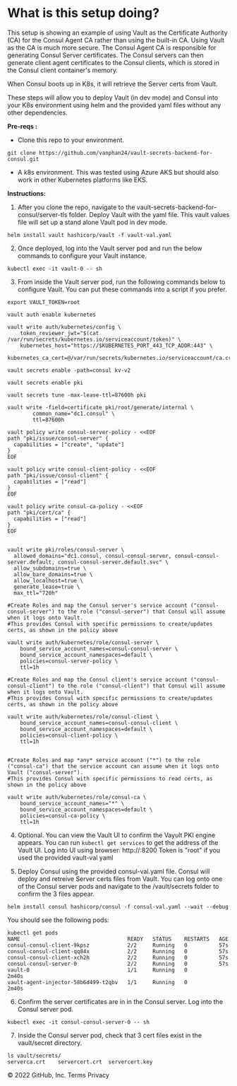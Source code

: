 
# What is this setup doing?
This setup is showing an example of using Vault as the Certificate Authority (CA) for the Consul Agent CA rather than using the built-in CA. Using Vault as the CA is much more secure.
The Consul Agent CA is responsible for generating Consul Server certificates. The Consul servers can then generate client agent certificates to the Consul clients, 
which is stored in the Consul client container's memory. 

When Consul boots up in K8s, it will retrieve the Server certs from Vault.

These steps will allow you to deploy Vault (in dev mode) and Consul into your K8s environment using helm and the provided yaml files without any other dependencies.

**Pre-reqs :**

- Clone this repo to your environment.
```
git clone https://github.com/vanphan24/vault-secrets-backend-for-consul.git
```

- A k8s environment. This was tested using Azure AKS but should also work in other Kubernetes platforms like EKS.

**Instructions:**

1. After you clone the repo, navigate to the vault-secrets-backend-for-consul/server-tls folder.
   Deploy Vault with the yaml file. This vault values file will set up a stand alone Vault pod in dev mode.
```
helm install vault hashicorp/vault -f vault-val.yaml 
```  

2. Once deployed, log into the Vault server pod and run the below commands to configure your Vault instance.
```
kubectl exec -it vault-0 -- sh
```  

3. From inside the Vault server pod, run the following commands below to configure Vault. You can put these commands into a script if you prefer.

```
export VAULT_TOKEN=root

vault auth enable kubernetes

vault write auth/kubernetes/config \
    token_reviewer_jwt="$(cat /var/run/secrets/kubernetes.io/serviceaccount/token)" \
    kubernetes_host="https://$KUBERNETES_PORT_443_TCP_ADDR:443" \
    kubernetes_ca_cert=@/var/run/secrets/kubernetes.io/serviceaccount/ca.crt

vault secrets enable -path=consul kv-v2

vault secrets enable pki

vault secrets tune -max-lease-ttl=87600h pki

vault write -field=certificate pki/root/generate/internal \
        common_name="dc1.consul" \
        ttl=87600h

vault policy write consul-server-policy - <<EOF
path "pki/issue/consul-server" {
  capabilities = ["create", "update"]
}
EOF

vault policy write consul-client-policy - <<EOF
path "pki/issue/consul-client" {
  capabilities = ["read"]
}
EOF

vault policy write consul-ca-policy - <<EOF
path "pki/cert/ca" {
  capabilities = ["read"]
}
EOF


vault write pki/roles/consul-server \
  allowed_domains="dc1.consul, consul-consul-server, consul-consul-server.default, consul-consul-server.default.svc" \
  allow_subdomains=true \
  allow_bare_domains=true \
  allow_localhost=true \
  generate_lease=true \
  max_ttl="720h"

#Create Roles and map the Consul server's service account ("consul-consul-server") to the role ("consul-server") that Consul will assume when it logs onto Vault.
#This provides Consul with specific permissions to create/updates certs, as shown in the policy above

vault write auth/kubernetes/role/consul-server \
    bound_service_account_names=consul-consul-server \
    bound_service_account_namespaces=default \
    policies=consul-server-policy \
    ttl=1h

#Create Roles and map the Consul client's service account ("consul-consul-client") to the role ("consul-client") that Consul will assume when it logs onto Vault.
#This provides Consul with specific permissions to create/updates certs, as shown in the policy above

vault write auth/kubernetes/role/consul-client \
    bound_service_account_names=consul-consul-client \
    bound_service_account_namespaces=default \
    policies=consul-client-policy \
    ttl=1h


#Create Roles and map *any* service account ("*") to the role ("consul-ca") that the service account can assume when it logs onto Vault ("consul-server").
#This provides Consul with specific permissions to read certs, as shown in the policy above

vault write auth/kubernetes/role/consul-ca \
    bound_service_account_names="*" \
    bound_service_account_namespaces=default \
    policies=consul-ca-policy \
    ttl=1h

```
        
4. Optional. You can view the Vault UI to confirm the Vayult PKI engine appears. You can run ```kubectl get services``` to get the address of the Vault UI.
   Log into UI using browser: http://<vualt-ui-service-IP-address>:8200
   Token is "root" if you used the provided vault-val yaml
   
   
5. Deploy Consul using the provided consul-val.yaml file. Consul will deploy and retreive Server certs files from Vault. 
   You can log onto one of the Consul server pods and navigate to the /vault/secrets folder to confirm the 3 files appear.
```   
helm install consul hashicorp/consul -f consul-val.yaml --wait --debug
```
You should see the following pods:
```    
kubectl get pods
NAME                                  READY   STATUS    RESTARTS   AGE
consul-consul-client-9kpsz            2/2     Running   0          57s
consul-consul-client-qq84x            2/2     Running   0          57s
consul-consul-client-xch2h            2/2     Running   0          57s
consul-consul-server-0                2/2     Running   0          57s
vault-0                               1/1     Running   0          2m40s
vault-agent-injector-58b6d499-t2qbv   1/1     Running   0          2m40s
```    
    
6. Confirm the server certificates are in in the Consul server. Log into the Consul server pod.
```    
kubectl exec -it consul-consul-server-0 -- sh
```
    
7. Inside the Consul server pod, check that 3 cert files exist in the vault/secret directory.
```
ls vault/secrets/
serverca.crt    servercert.crt  servercert.key
```


© 2022 GitHub, Inc.
Terms
Privacy
